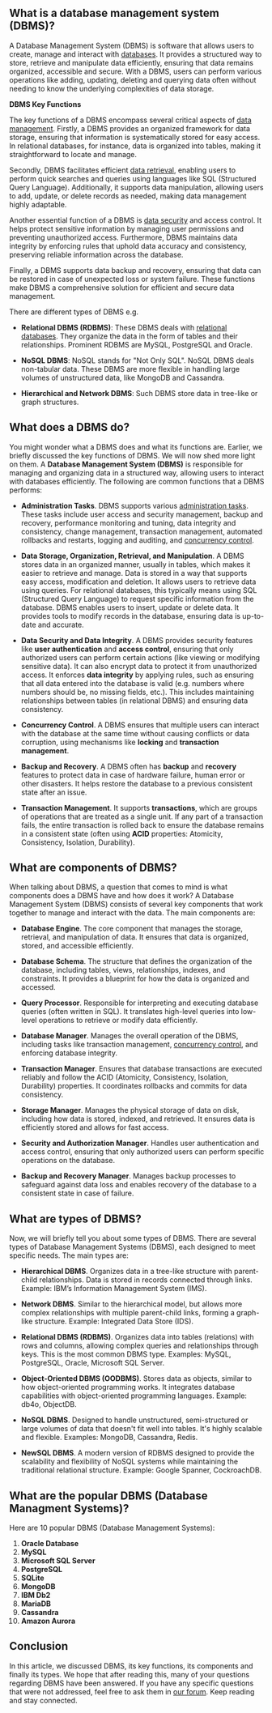 ## What is a database management system (DBMS)?

A Database Management System (DBMS) is software that allows users to create, manage and interact with [databases][2]. It provides a structured way to store, retrieve and manipulate data efficiently, ensuring that data remains organized, accessible and secure. With a DBMS, users can perform various operations like adding, updating, deleting and querying data often without needing to know the underlying complexities of data storage.

**DBMS Key Functions**

The key functions of a DBMS encompass several critical aspects of [data management][3]. Firstly, a DBMS provides an organized framework for data storage, ensuring that information is systematically stored for easy access. In relational databases, for instance, data is organized into tables, making it straightforward to locate and manage.

Secondly, DBMS facilitates efficient [data retrieval][4], enabling users to perform quick searches and queries using languages like SQL (Structured Query Language). Additionally, it supports data manipulation, allowing users to add, update, or delete records as needed, making data management highly adaptable.

Another essential function of a DBMS is [data security][5] and access control. It helps protect sensitive information by managing user permissions and preventing unauthorized access. Furthermore, DBMS maintains data integrity by enforcing rules that uphold data accuracy and consistency, preserving reliable information across the database.

Finally, a DBMS supports data backup and recovery, ensuring that data can be restored in case of unexpected loss or system failure. These functions make DBMS a comprehensive solution for efficient and secure data management.

There are different types of DBMS e.g.

- **Relational DBMS (RDBMS)**: These DBMS deals with [relational databases][6]. They organize the data in the form of tables and their relationships. Prominent RDBMS are MySQL, PostgreSQL and Oracle.

- **NoSQL DBMS**: NoSQL stands for "Not Only SQL". NoSQL DBMS deals non-tabular data. These DBMS are more flexible in handling large volumes of unstructured data, like MongoDB and Cassandra.

- **Hierarchical and Network DBMS**: Such DBMS store data in tree-like or graph structures.

## What does a DBMS do?

You might wonder what a DBMS does and what its functions are. Earlier, we briefly discussed the key functions of DBMS. We will now shed more light on them. A **Database Management System (DBMS)** is responsible for managing and organizing data in a structured way, allowing users to interact with databases efficiently. The following are common functions that a DBMS performs:

- **Administration Tasks**. DBMS supports various [administration tasks][7]. These tasks include user access and security management, backup and recovery, performance monitoring and tuning, data integrity and consistency, change management, transaction management, automated rollbacks and restarts, logging and auditing, and [concurrency control][8].

- **Data Storage, Organization, Retrieval, and Manipulation**. A DBMS stores data in an organized manner, usually in tables, which makes it easier to retrieve and manage. Data is stored in a way that supports easy access, modification and deletion. It allows users to retrieve data using queries. For relational databases, this typically means using SQL (Structured Query Language) to request specific information from the database. DBMS enables users to insert, update or delete data. It provides tools to modify records in the database, ensuring data is up-to-date and accurate.

- **Data Security and Data Integrity**. A DBMS provides security features like **user authentication** and **access control**, ensuring that only authorized users can perform certain actions (like viewing or modifying sensitive data). It can also encrypt data to protect it from unauthorized access. It enforces **data integrity** by applying rules, such as ensuring that all data entered into the database is valid (e.g. numbers where numbers should be, no missing fields, etc.). This includes maintaining relationships between tables (in relational DBMS) and ensuring data consistency.

- **Concurrency Control**. A DBMS ensures that multiple users can interact with the database at the same time without causing conflicts or data corruption, using mechanisms like **locking** and **transaction management**.

- **Backup and Recovery**. A DBMS often has **backup** and **recovery** features to protect data in case of hardware failure, human error or other disasters. It helps restore the database to a previous consistent state after an issue.

- **Transaction Management**. It supports **transactions**, which are groups of operations that are treated as a single unit. If any part of a transaction fails, the entire transaction is rolled back to ensure the database remains in a consistent state (often using **ACID** properties: Atomicity, Consistency, Isolation, Durability).

## What are components of DBMS?

When talking about DBMS, a question that comes to mind is what components does a DBMS have and how does it work? A Database Management System (DBMS) consists of several key components that work together to manage and interact with the data. The main components are:

- **Database Engine**. The core component that manages the storage, retrieval, and manipulation of data. It ensures that data is organized, stored, and accessible efficiently.

- **Database Schema**. The structure that defines the organization of the database, including tables, views, relationships, indexes, and constraints. It provides a blueprint for how the data is organized and accessed.

- **Query Processor**. Responsible for interpreting and executing database queries (often written in SQL). It translates high-level queries into low-level operations to retrieve or modify data efficiently.

- **Database Manager**. Manages the overall operation of the DBMS, including tasks like transaction management, [concurrency control][8], and enforcing database integrity.

- **Transaction Manager**. Ensures that database transactions are executed reliably and follow the ACID (Atomicity, Consistency, Isolation, Durability) properties. It coordinates rollbacks and commits for data consistency.

- **Storage Manager**. Manages the physical storage of data on disk, including how data is stored, indexed, and retrieved. It ensures data is efficiently stored and allows for fast access.

- **Security and Authorization Manager**. Handles user authentication and access control, ensuring that only authorized users can perform specific operations on the database.

- **Backup and Recovery Manager**. Manages backup processes to safeguard against data loss and enables recovery of the database to a consistent state in case of failure.

## What are types of DBMS?

Now, we will briefly tell you about some types of DBMS. There are several types of Database Management Systems (DBMS), each designed to meet specific needs. The main types are:

- **Hierarchical DBMS**. Organizes data in a tree-like structure with parent-child relationships. Data is stored in records connected through links. Example: IBM’s Information Management System (IMS).

- **Network DBMS**. Similar to the hierarchical model, but allows more complex relationships with multiple parent-child links, forming a graph-like structure. Example: Integrated Data Store (IDS).

- **Relational DBMS (RDBMS)**. Organizes data into tables (relations) with rows and columns, allowing complex queries and relationships through keys. This is the most common DBMS type. Examples: MySQL, PostgreSQL, Oracle, Microsoft SQL Server.

- **Object-Oriented DBMS (OODBMS)**. Stores data as objects, similar to how object-oriented programming works. It integrates database capabilities with object-oriented programming languages. Example: db4o, ObjectDB.

- **NoSQL DBMS**. Designed to handle unstructured, semi-structured or large volumes of data that doesn't fit well into tables. It's highly scalable and flexible. Examples: MongoDB, Cassandra, Redis.

- **NewSQL DBMS**. A modern version of RDBMS designed to provide the scalability and flexibility of NoSQL systems while maintaining the traditional relational structure. Example: Google Spanner, CockroachDB.

## What are the popular DBMS (Database Managment Systems)?

Here are 10 popular DBMS (Database Management Systems):

1.  **Oracle Database**
2.  **MySQL**
3.  **Microsoft SQL Server**
4.  **PostgreSQL**
5.  **SQLite**
6.  **MongoDB**
7.  **IBM Db2**
8.  **MariaDB**
9.  **Cassandra**
10.  **Amazon Aurora**

## Conclusion

In this article, we discussed DBMS, its key functions, its components and finally its types. We hope that after reading this, many of your questions regarding DBMS have been answered. If you have any specific questions that were not addressed, feel free to ask them in [our forum][1]. Keep reading and stay connected.

[1]: https://forum.fileformat.com/
[2]: https://en.wikipedia.org/wiki/Database
[3]: https://en.wikipedia.org/wiki/Data_management
[4]: https://en.wikipedia.org/wiki/Data_retrieval
[5]: https://en.wikipedia.org/wiki/Data_security
[6]: https://en.wikipedia.org/wiki/Relational_database
[7]: https://en.wikipedia.org/wiki/Database_administration
[8]: https://en.wikipedia.org/wiki/Concurrency_control

